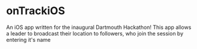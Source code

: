 # onTrackiOS
An iOS app written for the inaugural Dartmouth Hackathon! This app allows a leader to broadcast their location to followers,
who join the session by entering it's name
